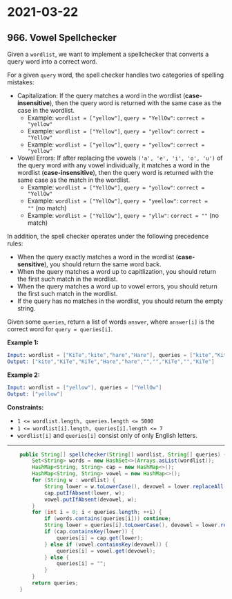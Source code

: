 # 2021-03-22

## 966. Vowel Spellchecker

Given a `wordlist`, we want to implement a spellchecker that converts a query word into a correct word.

For a given `query` word, the spell checker handles two categories of spelling mistakes:

- Capitalization: If the query matches a word in the wordlist (**case-insensitive**), then the query word is returned with the same case as the case in the wordlist.
  - Example: `wordlist = ["yellow"]`, `query = "YellOw"`: `correct = "yellow"`
  - Example: `wordlist = ["Yellow"]`, `query = "yellow"`: `correct = "Yellow"`
  - Example: `wordlist = ["yellow"]`, `query = "yellow"`: `correct = "yellow"`
- Vowel Errors: If after replacing the vowels `('a', 'e', 'i', 'o', 'u')` of the query word with any vowel individually, it matches a word in the wordlist (**case-insensitive**), then the query word is returned with the same case as the match in the wordlist.
  - Example: `wordlist = ["YellOw"]`, `query = "yollow"`: `correct = "YellOw"`
  - Example: `wordlist = ["YellOw"]`, `query = "yeellow"`: `correct = ""` (no match)
  - Example: `wordlist = ["YellOw"]`, `query = "yllw"`: `correct = ""` (no match)

In addition, the spell checker operates under the following precedence rules:

- When the query exactly matches a word in the wordlist (**case-sensitive**), you should return the same word back.
- When the query matches a word up to capitlization, you should return the first such match in the wordlist.
- When the query matches a word up to vowel errors, you should return the first such match in the wordlist.
- If the query has no matches in the wordlist, you should return the empty string.

Given some `queries`, return a list of words `answer`, where `answer[i]` is the correct word for `query = queries[i]`.

**Example 1:**

```s
Input: wordlist = ["KiTe","kite","hare","Hare"], queries = ["kite","Kite","KiTe","Hare","HARE","Hear","hear","keti","keet","keto"]
Output: ["kite","KiTe","KiTe","Hare","hare","","","KiTe","","KiTe"]
```

**Example 2:**

```s
Input: wordlist = ["yellow"], queries = ["YellOw"]
Output: ["yellow"]
```

**Constraints:**

- `1 <= wordlist.length, queries.length <= 5000`
- `1 <= wordlist[i].length, queries[i].length <= 7`
- `wordlist[i]` and `queries[i]` consist only of only English letters.

---

```java
    public String[] spellchecker(String[] wordlist, String[] queries) {
        Set<String> words = new HashSet<>(Arrays.asList(wordlist));
        HashMap<String, String> cap = new HashMap<>();
        HashMap<String, String> vowel = new HashMap<>();
        for (String w : wordlist) {
            String lower = w.toLowerCase(), devowel = lower.replaceAll("[aeiou]", "#");
            cap.putIfAbsent(lower, w);
            vowel.putIfAbsent(devowel, w);
        }
        for (int i = 0; i < queries.length; ++i) {
            if (words.contains(queries[i])) continue;
            String lower = queries[i].toLowerCase(), devowel = lower.replaceAll("[aeiou]", "#");
            if (cap.containsKey(lower)) {
                queries[i] = cap.get(lower);
            } else if (vowel.containsKey(devowel)) {
                queries[i] = vowel.get(devowel);
            } else {
                queries[i] = "";
            }
        }
        return queries;
    }
```
